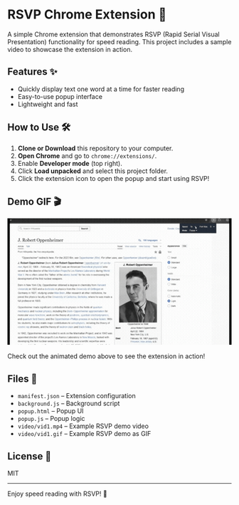 # RSVP Chrome Extension 🚀

A simple Chrome extension that demonstrates RSVP (Rapid Serial Visual Presentation) functionality for speed reading. This project includes a sample video to showcase the extension in action.

## Features ✨
- Quickly display text one word at a time for faster reading
- Easy-to-use popup interface
- Lightweight and fast

## How to Use 🛠️
1. **Clone or Download** this repository to your computer.
2. **Open Chrome** and go to `chrome://extensions/`.
3. Enable **Developer mode** (top right).
4. Click **Load unpacked** and select this project folder.
5. Click the extension icon to open the popup and start using RSVP!

## Demo GIF 🎬

![Demo video](vid.gif)

Check out the animated demo above to see the extension in action!

## Files 📁
- `manifest.json` – Extension configuration
- `background.js` – Background script
- `popup.html` – Popup UI
- `popup.js` – Popup logic
- `video/vid1.mp4` – Example RSVP demo video
- `video/vid1.gif` – Example RSVP demo as GIF

## License 📄
MIT

---
Enjoy speed reading with RSVP! 🚀
